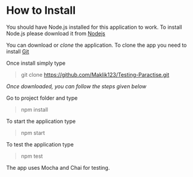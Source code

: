 # How to Install 

You should have Node.js installed for this application to work. 
To install Node.js please download it from [Nodejs](https://nodejs.org/)

You can download or *clone* the application. To clone the app you need to install [Git](https://git-scm.com/)

Once install simply type
>git clone https://github.com/Maklik123/Testing-Paractise.git

*Once downloaded, you can follow the steps given below*

Go to project folder and type
> npm install 

To start the application type
>npm start

To test the application type
>npm test

The app uses Mocha and Chai for testing. 
